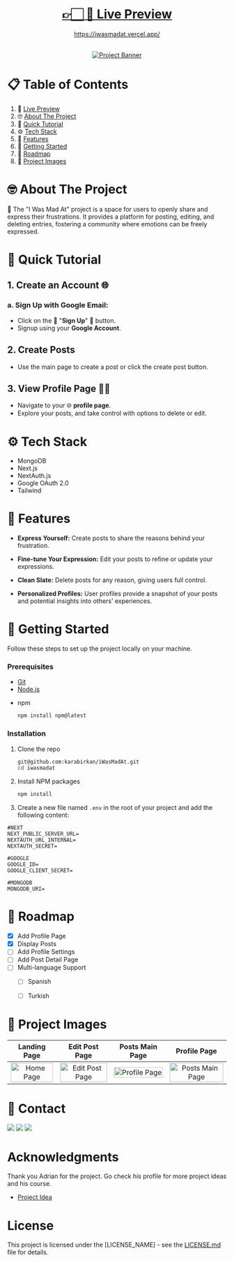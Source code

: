 <div align="center">

# <a name="live">[👉🏻 🔗 Live Preview](https://iwasmadat.vercel.app/)</a>
https://iwasmadat.vercel.app/</div>


<div align="center">
  <br />
    <a href="https://iwasmadat.vercel.app/" target="_blank">
      <img src="https://i.imgur.com/rBqR3pQ.jpg" alt="Project Banner">
    </a>
  <br />


</div>

# 📋 <a name="table">Table of Contents</a>

1. 🔗 [Live Preview](#live)
2. 🤓 [About The Project](#About)
3. 🚀 [ Quick Tutorial](#tutorial)
4. ⚙️ [Tech Stack](#tech-stack)
5. 🧰 [Features](#features)
6. 🔑 [Getting Started](#getting-started)
7. 📍 [Roadmap](#roadmap)
8. 📸 [Project Images](#screen-shots)


# <a name="About">🤓 About The Project</a>

🎉 The "I Was Mad At" project is a space for users to openly share and express their frustrations. It provides a platform for posting, editing, and deleting entries, fostering a community where emotions can be freely expressed.

# <a name="tutorial">🚀 Quick Tutorial</a>
 
## 1. Create an Account 🌐

### a. Sign Up with Google Email:
- Click on the 🌟 "**Sign Up**" 🌟 button.
- Signup using your **Google Account**.

## 2. Create Posts

- Use the main page to create a post or click the create post button.

## 3. View Profile Page 🧑‍💼

- Navigate to your 🌐 **profile page**.
- Explore your posts, and take control with options to delete or edit.

# <a name="tech-stack">⚙️ Tech Stack</a>

- MongoDB 
- Next.js 
- NextAuth.js 
- Google OAuth 2.0 
- Tailwind 

# <a name="features">🧰 Features</a>

-   **Express Yourself:** Create posts to share the reasons behind your frustration.

-   **Fine-tune Your Expression:** Edit your posts to refine or update your expressions.
    
-   **Clean Slate:** Delete posts for any reason, giving users full control.
    
-   **Personalized Profiles:** User profiles provide a snapshot of your posts and potential insights into others' experiences.


<!-- GETTING STARTED -->
# <a name="getting-started">🔑 Getting Started</a>

Follow these steps to set up the project locally on your machine.


### Prerequisites

- [Git](https://git-scm.com/)
- [Node.js](https://nodejs.org/en)
* npm
  ```sh
  npm install npm@latest 
  ```

### Installation


1. Clone the repo
   ```sh
   git@github.com:karabirkan/iWasMadAt.git
   cd iwasmadat
   ```
2. Install NPM packages
   ```sh
   npm install
   ```
4. Create a new file named `.env` in the root of your project and add the following content:


```env
#NEXT
NEXT_PUBLIC_SERVER_URL=
NEXTAUTH_URL_INTERNAL=
NEXTAUTH_SECRET=

#GOOGLE
GOOGLE_ID=
GOOGLE_CLIENT_SECRET=

#MONGODB
MONGODB_URI=

```

<!-- ROADMAP -->
# <a name="roadmap">📍 Roadmap</a>

- [x] Add Profile Page
- [x] Display Posts
- [ ] Add Profile Settings
- [ ] Add Post Detail Page 
- [ ] Multi-language Support
    - [ ] Spanish
    - [ ] Turkish



# <a name="screen-shots">📸 Project Images</a>

<div>


|                                                                                    Landing Page                                                                                     |                                                                                   Edit Post Page                                                                                   |                                                                                Posts Main Page                                                                              |                                                                             Profile Page                                                                              |
| :--------------------------------------------------------------------------------------------------------------------------------------------------------------------------------------: | :----------------------------------------------------------------------------------------------------------------------------------------------------------------------------------: | :----------------------------------------------------------------------------------------------------------------------------------------------------------------------------------------: | :----------------------------------------------------------------------------------------------------------------------------------------------------------------------------------------: |
| <img src="https://i.imgur.com/HKeo2Yu.png" title="Home Page " width="100%" crossorigin> | <img src="https://i.imgur.com/gzYn75M.png" title="Edit Post Page" width="100%" crossorigin> | <img src="https://i.imgur.com/Dz1lqR1.png" title="Profile Page  " width="100%" crossorigin> | <img src="https://i.imgur.com/27USMVV.png" title="Posts Main Page" width="100%" crossorigin> |
</div>

# <a name="contact">📲 Contact</a>


<a href="https://www.linkedin.com/in/karabirkan/" target="_blank"><img src="https://img.shields.io/badge/LinkedIn-0077B5?style=for-the-badge&logo=linkedin&logoColor=white" /></a>
<a href="https://birkankara.com" target="_blank"><img src="https://img.shields.io/badge/bio.link-000000%7D?style=for-the-badge&logo=biolink&logoColor=white" /></a>
<a href="https://github.com/karabirkan" target="_blank"><img src="https://img.shields.io/badge/GitHub-100000?style=for-the-badge&logo=github&logoColor=white" /></a>

<!-- ACKNOWLEDGMENTS -->
# Acknowledgments
Thank you Adrian for the project. Go check his profile for more project ideas and his course. 

* [Project Idea](https://github.com/adrianhajdin)


<!-- LICENSE -->
# License

This project is licensed under the [LICENSE_NAME] - see the [LICENSE.md](LICENSE.md) file for details.






